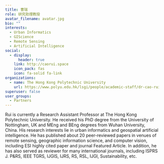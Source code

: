 ```yaml
---
title: 曹瑞
role: 研究助理教授
avatar_filename: avatar.jpg
bio: ""
interests:
  - Urban Informatics
  - GIScience
  - Remote Sensing
  - Artificial Intelligence
social:
  - display:
      header: true
    link: http://caorui.space
    icon_pack: fas
    icon: fa-solid fa-link
organizations:
  - name: The Hong Kong Polytechnic University
    url: https://www.polyu.edu.hk/lsgi/people/academic-staff/dr-cao-rui/
superuser: false
user_groups:
  - Partners
---
```

Rui is currently a Research Assistant Professor at The Hong Kong Polytechnic University. He received his PhD degree from the University of Nottingham, UK and MEng and BEng degrees from Wuhan University, China. His research interests lie in urban informatics and geospatial artificial intelligence. He has published about 20 peer-reviewed papers in venues of remote sensing, geographic information science, and computer vision, including ESI highly cited paper and journal Featured Article. In addition, he has also served as reviewer for many international journals, including ISPRS J. P&RS, IEEE TGRS, IJGIS, IJRS, RS, RSL, IJGI, Sustainability, etc.

